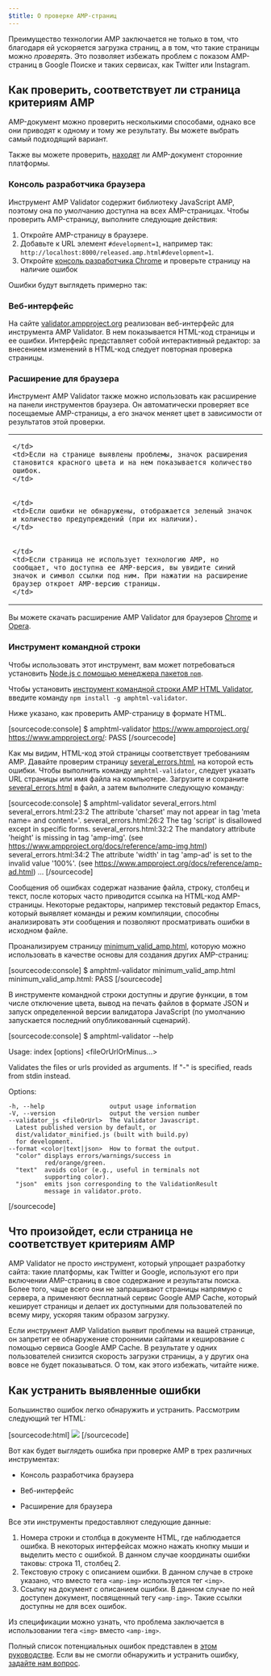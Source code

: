 ```yaml
---
$title: О проверке AMP-страниц
---
```


Преимущество технологии AMP заключается не только в том, что благодаря ей ускоряется загрузка страниц, а в том, что такие страницы можно *проверять*. Это позволяет избежать проблем с показом AMP-страниц в Google Поиске и таких сервисах, как Twitter или Instagram.

## Как проверить, соответствует ли страница критериям AMP

AMP-документ можно проверить несколькими способами, однако все они приводят к одному и тому же результату. Вы можете выбрать самый подходящий вариант.

Также вы можете проверить, [находят](/ru/docs/guides/discovery.html) ли AMP-документ сторонние платформы.

### Консоль разработчика браузера

Инструмент AMP Validator содержит библиотеку JavaScript AMP, поэтому она по умолчанию доступна на всех AMP-страницах. Чтобы проверить AMP-страницу, выполните следующие действия:

  1. Откройте AMP-страницу в браузере.
  1. Добавьте к URL элемент `#development=1`, например так: `http://localhost:8000/released.amp.html#development=1`.
  1. Откройте [консоль разработчика Chrome](https://developers.google.com/web/tools/chrome-devtools/debug/console/) и проверьте страницу на наличие ошибок

Ошибки будут выглядеть примерно так:

<amp-img src="/static/img/docs/validator_errors.png" width="713" height="243" alt="Скриншот страницы с ошибками, обнаруженными инструментом AMP Validator, в консоли разработчика Chrome" layout="responsive"></amp-img>


### Веб-интерфейс

На сайте [validator.ampproject.org](https://validator.ampproject.org/) реализован веб-интерфейс для инструмента AMP Validator. В нем показывается HTML-код страницы и ее ошибки.
Интерфейс представляет собой интерактивный редактор: за внесением изменений в HTML-код следует повторная проверка страницы.

<amp-img src="/static/img/docs/validator_web_ui.png" width="660" height="507" alt="Скриншот страницы сайта validator.ampproject.org с примерами ошибок" layout="responsive"></amp-img>


### Расширение для браузера

Инструмент AMP Validator также можно использовать как расширение на панели инструментов браузера. Он автоматически проверяет все посещаемые AMP-страницы, а его значок меняет цвет в зависимости от результатов этой проверки.

<table>
  <tr>
    <td>
      <amp-img src="/static/img/docs/validator_icon_invalid.png" width="20" height="20" alt="Красный значок, указывающий на то, что документ не соответствует критериям AMP" layout="fixed"></amp-img>
      
    </td>
    <td>Если на странице выявлены проблемы, значок расширения становится красного цвета и на нем показывается количество ошибок.
    </td>
  </tr>
  <tr>
    <td>
      <amp-img src="/static/img/docs/validator_icon_valid.png" width="20" height="20" alt="Зеленый значок, указывающий на то, что документ соответствует критериям AMP" layout="fixed"></amp-img>
      
    </td>
    <td>Если ошибки не обнаружены, отображается зеленый значок и количество предупреждений (при их наличии).
    </td>
  </tr>
  <tr>
    <td>
      <amp-img src="/static/img/docs/validator_icon_link.png" width="20" height="20" alt="Синий значок, после нажатия на которой появляется вариант кода HTML для AMP" layout="fixed"></amp-img>
      
    </td>
    <td>Если страница не использует технологию AMP, но сообщает, что доступна ее AMP-версия, вы увидите синий значок и символ ссылки под ним. При нажатии на расширение браузер откроет AMP-версию страницы.
    </td>
  </tr>
</table>

Вы можете скачать расширение AMP Validator для браузеров [Chrome](https://chrome.google.com/webstore/detail/amp-validator/nmoffdblmcmgeicmolmhobpoocbbmknc) и [Opera](https://addons.opera.com/en-gb/extensions/details/amp-validator/).

### Инструмент командной строки

Чтобы использовать этот инструмент, вам может потребоваться установить [Node.js с помощью менеджера пакетов `npm`](https://docs.npmjs.com/getting-started/installing-node).

Чтобы установить [инструмент командной строки AMP HTML Validator](https://www.npmjs.com/package/amphtml-validator), введите команду `npm install -g amphtml-validator`.

Ниже указано, как проверить AMP-страницу в формате HTML.

[sourcecode:console]
$ amphtml-validator https://www.ampproject.org/
https://www.ampproject.org/: PASS
[/sourcecode]

Как мы видим, HTML-код этой страницы соответствует требованиям AMP. Давайте проверим страницу [several_errors.html](https://raw.githubusercontent.com/ampproject/amphtml/master/validator/testdata/feature_tests/several_errors.html), на которой есть ошибки. Чтобы выполнить команду `amphtml-validator`, следует указать URL страницы или имя файла на компьютере. Загрузите и сохраните [several_errors.html](https://raw.githubusercontent.com/ampproject/amphtml/master/validator/testdata/feature_tests/several_errors.html) в файл, а затем выполните следующую команду:

[sourcecode:console]
$ amphtml-validator several_errors.html
several_errors.html:23:2 The attribute 'charset' may not appear in tag 'meta name= and content='.
several_errors.html:26:2 The tag 'script' is disallowed except in specific forms.
several_errors.html:32:2 The mandatory attribute 'height' is missing in tag 'amp-img'. (see https://www.ampproject.org/docs/reference/amp-img.html)
several_errors.html:34:2 The attribute 'width' in tag 'amp-ad' is set to the invalid value '100%'. (see https://www.ampproject.org/docs/reference/amp-ad.html)
...
[/sourcecode]

Сообщения об ошибках содержат название файла, строку, столбец и текст, после которых часто приводится ссылка на HTML-код AMP-страницы. Некоторые редакторы, например текстовый редактор Emacs, который выявляет команды и режим компиляции, способны анализировать эти сообщения и позволяют просматривать ошибки в исходном файле.

Проанализируем страницу [minimum_valid_amp.html](https://raw.githubusercontent.com/ampproject/amphtml/master/validator/testdata/feature_tests/minimum_valid_amp.html), которую можно использовать в качестве основы для создания других AMP-страниц:

[sourcecode:console]
$ amphtml-validator minimum_valid_amp.html
minimum_valid_amp.html: PASS
[/sourcecode]

В инструменте командной строки доступны и другие функции, в том числе отключение цвета, вывод на печать файлов в формате JSON и запуск определенной версии валидатора JavaScript (по умолчанию запускается последний опубликованный сценарий).

[sourcecode:console]
$ amphtml-validator --help

  Usage: index [options] <fileOrUrlOrMinus...>

  Validates the files or urls provided as arguments. If "-" is
  specified, reads from stdin instead.

  Options:

    -h, --help                  output usage information
    -V, --version               output the version number
    --validator_js <fileOrUrl>  The Validator Javascript.
      Latest published version by default, or
      dist/validator_minified.js (built with build.py)
      for development.
    --format <color|text|json>  How to format the output.
      "color" displays errors/warnings/success in
              red/orange/green.
      "text"  avoids color (e.g., useful in terminals not
              supporting color).
      "json"  emits json corresponding to the ValidationResult
              message in validator.proto.
[/sourcecode]

## Что произойдет, если страница не соответствует критериям AMP

AMP Validator не просто инструмент, который упрощает разработку сайта: такие платформы, как Twitter и Google, используют его при включении AMP-страниц в свое содержание и результаты поиска. Более того, чаще всего они не запрашивают страницы напрямую с сервера, а применяют бесплатный сервис Google AMP Cache, который кеширует страницы и делает их доступными для пользователей по всему миру, ускоряя таким образом загрузку.

Если инструмент AMP Validation выявит проблемы на вашей странице, он запретит ее обнаружение сторонними сайтами и кеширование с помощью сервиса Google AMP Cache. В результате у одних пользователей снизится скорость загрузки страницы, а у других она вовсе не будет показываться. О том, как этого избежать, читайте ниже.

## Как устранить выявленные ошибки

Большинство ошибок легко обнаружить и устранить. Рассмотрим следующий тег HTML:

[sourcecode:html]
<img src="cat.png">
[/sourcecode]

Вот как будет выглядеть ошибка при проверке AMP в трех различных инструментах:

* Консоль разработчика браузера
<amp-img alt="Ошибка AMP: тег img может быть только потомком тега noscript.Возможно, вы имели в виду amp-img?Строка 11, столбец 2" height="30" src="/static/img/docs/validator_console_imgerror.png" width="696" layout="responsive"></amp-img>

* Веб-интерфейс
<amp-img alt="Ошибка AMP: тег img может быть только потомком тега noscript.Возможно, вы имели в виду amp-img?Строка 11, столбец 2" height="58" src="/static/img/docs/validator_webui_imgerror.png" width="676" layout="responsive"></amp-img>

* Расширение для браузера
<amp-img alt="Ошибка AMP: тег img может быть только потомком тега noscript.Возможно, вы имели в виду amp-img?Строка 11, столбец 2" height="108" src="/static/img/docs/validator_extension_imgerror.png" width="724" layout="responsive"></amp-img>

Все эти инструменты предоставляют следующие данные:

1. Номера строки и столбца в документе HTML, где наблюдается ошибка. В некоторых интерфейсах можно нажать кнопку мыши и выделить место с ошибкой. В данном случае координаты ошибки таковы: строка 11, столбец 2.
1. Текстовую строку с описанием ошибки. В данном случае в строке указано, что вместо тега `<amp-img>` используется тег `<img>`.
1. Ссылку на документ с описанием ошибки. В данном случае по ней доступен документ, посвященный тегу `<amp-img>`. Такие ссылки доступны не для всех ошибок.

Из спецификации можно узнать, что проблема заключается в использовании тега `<img>` вместо `<amp-img>`.

Полный список потенциальных ошибок представлен в [этом руководстве](/ru/docs/reference/validation_errors.html).
Если вы не смогли обнаружить и устранить ошибку, [задайте нам вопрос](http://stackoverflow.com/questions/tagged/amp-html).
